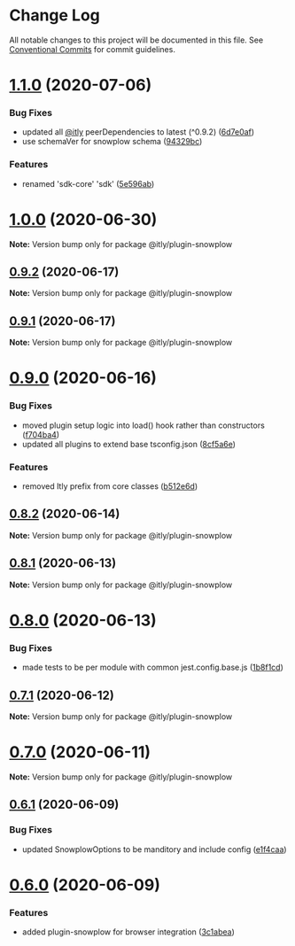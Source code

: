 # Change Log

All notable changes to this project will be documented in this file.
See [Conventional Commits](https://conventionalcommits.org) for commit guidelines.

# [1.1.0](https://github.com/iterativelyhq/itly-sdk/compare/v1.0.0...v1.1.0) (2020-07-06)


### Bug Fixes

* updated all [@itly](https://github.com/itly) peerDependencies to latest (^0.9.2) ([6d7e0af](https://github.com/iterativelyhq/itly-sdk/commit/6d7e0af1de9f0166a0883bfc9bc8aa4c18b3d736))
* use schemaVer for snowplow schema ([94329bc](https://github.com/iterativelyhq/itly-sdk/commit/94329bcc66ae7908e85df625d8b0c7b9e3e9c28c))


### Features

* renamed 'sdk-core' 'sdk' ([5e596ab](https://github.com/iterativelyhq/itly-sdk/commit/5e596ab1656e2659684024e665d8e57cca0ef258))





# [1.0.0](https://github.com/iterativelyhq/itly-sdk/compare/v0.9.2...v1.0.0) (2020-06-30)

**Note:** Version bump only for package @itly/plugin-snowplow





## [0.9.2](https://github.com/iterativelyhq/itly-sdk/compare/v0.9.1...v0.9.2) (2020-06-17)

**Note:** Version bump only for package @itly/plugin-snowplow





## [0.9.1](https://github.com/iterativelyhq/itly-sdk/compare/v0.9.0...v0.9.1) (2020-06-17)

**Note:** Version bump only for package @itly/plugin-snowplow





# [0.9.0](https://github.com/iterativelyhq/itly-sdk/compare/v0.8.3...v0.9.0) (2020-06-16)


### Bug Fixes

* moved plugin setup logic into load() hook rather than constructors ([f704ba4](https://github.com/iterativelyhq/itly-sdk/commit/f704ba485fc50967c8f73498230b88f8553768a5))
* updated all plugins to extend base tsconfig.json ([8cf5a6e](https://github.com/iterativelyhq/itly-sdk/commit/8cf5a6e412e23a5a6ad059cd37acb08f5ae552ce))


### Features

* removed Itly prefix from core classes ([b512e6d](https://github.com/iterativelyhq/itly-sdk/commit/b512e6d828cd307b95f879ea9b4d1aa0054494ca))





## [0.8.2](https://github.com/iterativelyhq/itly-sdk/compare/v0.8.1...v0.8.2) (2020-06-14)

**Note:** Version bump only for package @itly/plugin-snowplow





## [0.8.1](https://github.com/iterativelyhq/itly-sdk/compare/v0.8.0...v0.8.1) (2020-06-13)

**Note:** Version bump only for package @itly/plugin-snowplow





# [0.8.0](https://github.com/iterativelyhq/itly-sdk/compare/v0.7.1...v0.8.0) (2020-06-13)


### Bug Fixes

* made tests to be per module with common jest.config.base.js ([1b8f1cd](https://github.com/iterativelyhq/itly-sdk/commit/1b8f1cd968d90a698ecf12d0a3f34dc5cf76cb0b))





## [0.7.1](https://github.com/iterativelyhq/itly-sdk/compare/v0.7.0...v0.7.1) (2020-06-12)

**Note:** Version bump only for package @itly/plugin-snowplow





# [0.7.0](https://github.com/iterativelyhq/itly-sdk/compare/v0.6.1...v0.7.0) (2020-06-11)

**Note:** Version bump only for package @itly/plugin-snowplow





## [0.6.1](https://github.com/iterativelyhq/itly-sdk/compare/v0.6.0...v0.6.1) (2020-06-09)


### Bug Fixes

* updated SnowplowOptions to be manditory and include config ([e1f4caa](https://github.com/iterativelyhq/itly-sdk/commit/e1f4caa1234715ffad5e12bc7711654f8e46f791))





# [0.6.0](https://github.com/iterativelyhq/itly-sdk/compare/v0.5.0...v0.6.0) (2020-06-09)


### Features

* added plugin-snowplow for browser integration ([3c1abea](https://github.com/iterativelyhq/itly-sdk/commit/3c1abea38d8943e59415193269099c307b001165))
